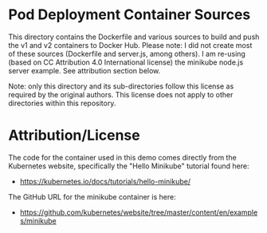 # Pod Deployment Container Sources

This directory contains the Dockerfile and various sources to build
and push the v1 and v2 containers to Docker Hub.  Please note: I did
not create most of these sources (Dockerfile and server.js, among others).
I am re-using (based on CC Attribution 4.0 International license) the
minikube node.js server example.  See attribution section below.

Note: only this directory and its sub-directories follow this license
as required by the original authors.  This license does not apply to 
other directories within this repository.

# Attribution/License

The code for the container used in this demo comes directly from the 
Kubernetes website, specifically the "Hello Minikube" tutorial found
here: 
- https://kubernetes.io/docs/tutorials/hello-minikube/

The GitHub URL for the minikube container is here:
- https://github.com/kubernetes/website/tree/master/content/en/examples/minikube

